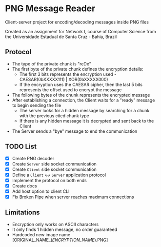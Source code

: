 # PNG Message Reader

Client-server project for encoding/decoding messages inside PNG files

Created as an assignment for Network I, course of Computer Science from the Universidade Estadual de Santa Cruz - Bahia, Brazil

## Protocol

- The type of the private chunk is "reDe"
- The first byte of the private chunk defines the encryption details:
  - The first 3 bits represents the encryption used - CAESAR(0bXXXXX111) | XOR(0bXXXXX000)
  - If the encryption uses the CAESAR cipher, then the last 5 bits represents the offset used to encrypt the message
- The following bytes of the chunk represents the encrypted message
- After establishing a connection, the Client waits for a "ready" message to begin sending the file
  - The server looks for a hidden message by searching for a chunk with the previous cited chunk type
  - If there is any hidden message it is decrypted and sent back to the Client
- The Server sends a "bye" message to end the communication

## TODO List

- [x] Create PNG decoder
- [x] Create `Server` side socket communication
- [x] Create `Client` side socket communication
- [x] Define a `Client` <-> `Server` application protocol
- [x] Implement the protocol on both ends
- [x] Create docs
- [x] Add host option to client CLI
- [x] Fix Broken Pipe when server reaches maximum connections

## Limitations

- Encryption only works on ASCII characters
- It only finds 1 hidden message, no order guaranteed
- Hardcoded new image name [ORIGINAL_NAME_(*ENCRYPTION_NAME*).PNG]
